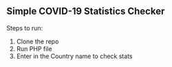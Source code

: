 ## Simple COVID-19 Statistics Checker

Steps to run:

1. Clone the repo
2. Run PHP file
3. Enter in the Country name to check stats

